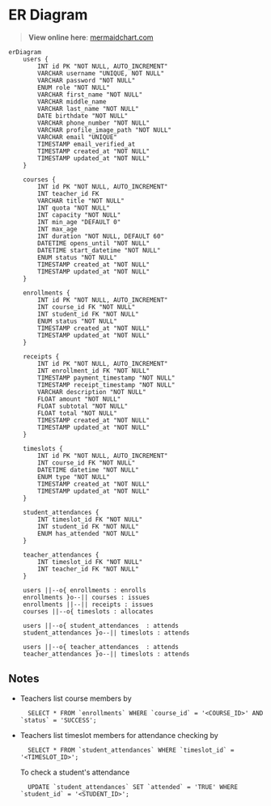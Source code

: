 # ER Diagram

> **View online here**: [mermaidchart.com](https://www.mermaidchart.com/raw/930a80f8-a45b-40eb-9f5e-878a44120805?version=v0.1&theme=light&format=svg)

```mermaid
erDiagram
    users {
        INT id PK "NOT NULL, AUTO_INCREMENT"
        VARCHAR username "UNIQUE, NOT NULL"
        VARCHAR password "NOT NULL"
        ENUM role "NOT NULL"
        VARCHAR first_name "NOT NULL"
        VARCHAR middle_name
        VARCHAR last_name "NOT NULL"
        DATE birthdate "NOT NULL"
        VARCHAR phone_number "NOT NULL"
        VARCHAR profile_image_path "NOT NULL"
        VARCHAR email "UNIQUE"
        TIMESTAMP email_verified_at
        TIMESTAMP created_at "NOT NULL"
        TIMESTAMP updated_at "NOT NULL"
    }

    courses {
        INT id PK "NOT NULL, AUTO_INCREMENT"
        INT teacher_id FK
        VARCHAR title "NOT NULL"
        INT quota "NOT NULL"
        INT capacity "NOT NULL"
        INT min_age "DEFAULT 0"
        INT max_age
        INT duration "NOT NULL, DEFAULT 60"
        DATETIME opens_until "NOT NULL"
        DATETIME start_datetime "NOT NULL"
        ENUM status "NOT NULL"
        TIMESTAMP created_at "NOT NULL"
        TIMESTAMP updated_at "NOT NULL"
    }

    enrollments {
        INT id PK "NOT NULL, AUTO_INCREMENT"
        INT course_id FK "NOT NULL"
        INT student_id FK "NOT NULL"
        ENUM status "NOT NULL"
        TIMESTAMP created_at "NOT NULL"
        TIMESTAMP updated_at "NOT NULL"
    }

    receipts {
        INT id PK "NOT NULL, AUTO_INCREMENT"
        INT enrollment_id FK "NOT NULL"
        TIMESTAMP payment_timestamp "NOT NULL"
        TIMESTAMP receipt_timestamp "NOT NULL"
        VARCHAR description "NOT NULL"
        FLOAT amount "NOT NULL"
        FLOAT subtotal "NOT NULL"
        FLOAT total "NOT NULL"
        TIMESTAMP created_at "NOT NULL"
        TIMESTAMP updated_at "NOT NULL"
    }

    timeslots {
        INT id PK "NOT NULL, AUTO_INCREMENT"
        INT course_id FK "NOT NULL"
        DATETIME datetime "NOT NULL"
        ENUM type "NOT NULL"
        TIMESTAMP created_at "NOT NULL"
        TIMESTAMP updated_at "NOT NULL"
    }

    student_attendances {
        INT timeslot_id FK "NOT NULL"
        INT student_id FK "NOT NULL"
        ENUM has_attended "NOT NULL"
    }

    teacher_attendances {
        INT timeslot_id FK "NOT NULL"
        INT teacher_id FK "NOT NULL"
    }

    users ||--o{ enrollments : enrolls
    enrollments }o--|| courses : issues
    enrollments ||--|| receipts : issues
    courses ||--o{ timeslots : allocates

    users ||--o{ student_attendances  : attends
    student_attendances }o--|| timeslots : attends

    users ||--o{ teacher_attendances  : attends
    teacher_attendances }o--|| timeslots : attends
```

## Notes

- Teachers list course members by

        SELECT * FROM `enrollments` WHERE `course_id` = '<COURSE_ID>' AND `status` = 'SUCCESS';

- Teachers list timeslot members for attendance checking by

        SELECT * FROM `student_attendances` WHERE `timeslot_id` = '<TIMESLOT_ID>';

    To check a student's attendance

        UPDATE `student_attendances` SET `attended` = 'TRUE' WHERE `student_id` = '<STUDENT_ID>';
